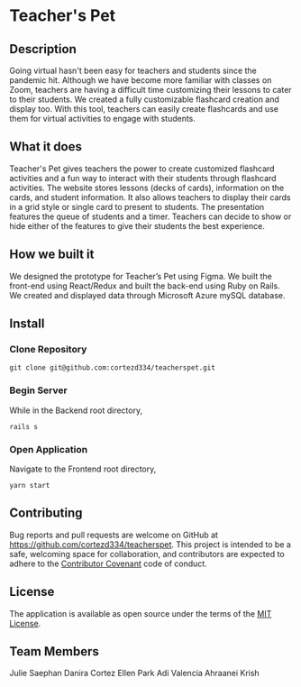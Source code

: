 # Teacher's Pet

## Description

Going virtual hasn't been easy for teachers and students since the pandemic hit. Although we have become more familiar with classes on Zoom, teachers are having a difficult time customizing their lessons to cater to their students. We created a fully customizable flashcard creation and display too. With this tool, teachers can easily create flashcards and use them for virtual activities to engage with students.

## What it does

Teacher's Pet gives teachers the power to create customized flashcard activities and a fun way to interact with their students through flashcard activities. The website stores lessons (decks of cards), information on the cards, and student information. It also allows teachers to display their cards in a grid style or single card to present to students. The presentation features the queue of students and a timer. Teachers can decide to show or hide either of the features to give their students the best experience.

## How we built it

We designed the prototype for Teacher’s Pet using Figma. We built the front-end using React/Redux and built the back-end using Ruby on Rails. We created and displayed data through Microsoft Azure mySQL database.

## Install

### Clone Repository

```shell
git clone git@github.com:cortezd334/teacherspet.git
```

### Begin Server

While in the Backend root directory,

```shell
rails s
```

### Open Application
Navigate to the Frontend root directory,

```
yarn start
```

## Contributing
Bug reports and pull requests are welcome on GitHub at https://github.com/cortezd334/teacherspet. This project is intended to be a safe, welcoming space for collaboration, and contributors are expected to adhere to the [Contributor Covenant](http://contributor-covenant.org) code of conduct.

## License

The application is available as open source under the terms of the [MIT License](https://opensource.org/licenses/MIT).

## Team Members
Julie Saephan
Danira Cortez
Ellen Park
Adi Valencia
Ahraanei Krish
